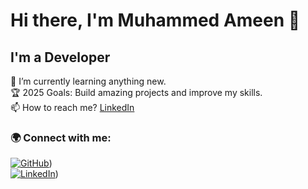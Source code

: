 # Hi there, I'm Muhammed Ameen 👋  

## I'm a Developer  

🌱 I’m currently learning anything new.  
🏆 2025 Goals: Build amazing projects and improve my skills.  
📫 How to reach me? [LinkedIn]([https://www.linkedin.com/in/yourprofile/](https://www.linkedin.com/in/muhammed-ameen22/))  

### 🌍 Connect with me:  
[![GitHub](https://img.shields.io/badge/GitHub-000?style=for-the-badge&logo=github)]([https://github.com/Muhammed-Ameen-22/]))  
[![LinkedIn](https://img.shields.io/badge/LinkedIn-0077B5?style=for-the-badge&logo=linkedin)]([https://www.linkedin.com/in/muhammed-ameen22/]))  
